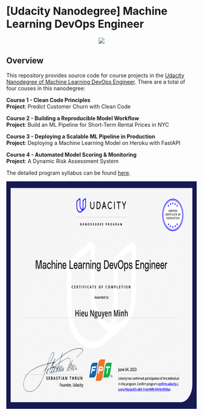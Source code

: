# [Udacity Nanodegree] Machine Learning DevOps Engineer
<div align="center">
    <img src="https://cdn.sanity.io/images/tlr8oxjg/production/c8d59463f82a7232bfe6c0304682503e27c10d9b-1456x816.png" height=400"/>
</div>

## Overview
This repository provides source code for course projects in the [Udacity Nanodegree of Machine Learning DevOps Engineer](https://www.udacity.com/course/machine-learning-dev-ops-engineer-nanodegree--nd0821). There are a total of four couses in this nanodegree:

__Course 1 - Clean Code Principles__ \
__Project__: Predict Customer Churn with Clean Code

__Course 2 - Building a Reproducible Model Workflow__ \
__Project__: Build an ML Pipeline for Short-Term Rental Prices in NYC

__Course 3 - Deploying a Scalable ML Pipeline in Production__ \
__Project__: Deploying a Machine Learning Model on Heroku with FastAPI

__Course 4 - Automated Model Scoring & Monitoring__ \
__Project__: A Dynamic Risk Assessment System

The detailed program syllabus can be found [here](Program_Syllabus.pdf).
<div align="center">
    <img src="ML DevOps Engineer.png" height=600"/>
</div>